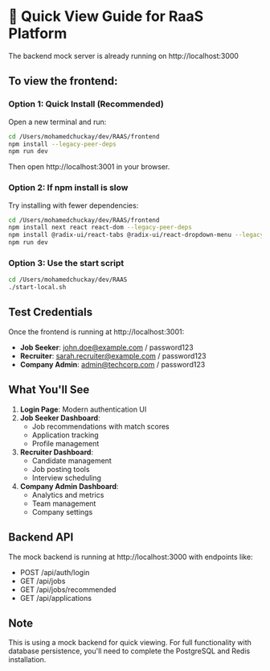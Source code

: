 # 🚀 Quick View Guide for RaaS Platform

The backend mock server is already running on http://localhost:3000

## To view the frontend:

### Option 1: Quick Install (Recommended)
Open a new terminal and run:
```bash
cd /Users/mohamedchuckay/dev/RAAS/frontend
npm install --legacy-peer-deps
npm run dev
```

Then open http://localhost:3001 in your browser.

### Option 2: If npm install is slow
Try installing with fewer dependencies:
```bash
cd /Users/mohamedchuckay/dev/RAAS/frontend
npm install next react react-dom --legacy-peer-deps
npm install @radix-ui/react-tabs @radix-ui/react-dropdown-menu --legacy-peer-deps
npm run dev
```

### Option 3: Use the start script
```bash
cd /Users/mohamedchuckay/dev/RAAS
./start-local.sh
```

## Test Credentials

Once the frontend is running at http://localhost:3001:

- **Job Seeker**: john.doe@example.com / password123
- **Recruiter**: sarah.recruiter@example.com / password123  
- **Company Admin**: admin@techcorp.com / password123

## What You'll See

1. **Login Page**: Modern authentication UI
2. **Job Seeker Dashboard**: 
   - Job recommendations with match scores
   - Application tracking
   - Profile management
3. **Recruiter Dashboard**:
   - Candidate management
   - Job posting tools
   - Interview scheduling
4. **Company Admin Dashboard**:
   - Analytics and metrics
   - Team management
   - Company settings

## Backend API

The mock backend is running at http://localhost:3000 with endpoints like:
- POST /api/auth/login
- GET /api/jobs
- GET /api/jobs/recommended
- GET /api/applications

## Note

This is using a mock backend for quick viewing. For full functionality with database persistence, you'll need to complete the PostgreSQL and Redis installation.